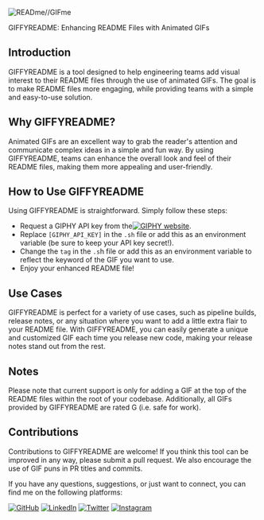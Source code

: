 ![READme//GIFme](https://media.giphy.com/media/fETwk9ibUrWs8/giphy.gif)

GIFFYREADME: Enhancing README Files with Animated GIFs

## Introduction

GIFFYREADME is a tool designed to help engineering teams add visual interest to their README files through the use of animated GIFs. The goal is to make README files more engaging, while providing teams with a simple and easy-to-use solution.

## Why GIFFYREADME?

Animated GIFs are an excellent way to grab the reader's attention and communicate complex ideas in a simple and fun way. By using GIFFYREADME, teams can enhance the overall look and feel of their README files, making them more appealing and user-friendly.

## How to Use GIFFYREADME

Using GIFFYREADME is straightforward. Simply follow these steps:

- Request a GIPHY API key from the[![GIPHY website]([https://img.shields.io/badge/GitHub-0077B5?style=for-the-badge&logo=github&logoColor=white)](https://github.com/jeacovy](https://support.giphy.com/hc/en-us/articles/360020283431-Request-A-GIPHY-API-Key)).
- Replace `[GIPHY_API_KEY]` in the `.sh` file or add this as an environment variable (be sure to keep your API key secret!).
- Change the `tag` in the `.s`h file or add this as an environment variable to reflect the keyword of the GIF you want to use.
- Enjoy your enhanced README file!

## Use Cases

GIFFYREADME is perfect for a variety of use cases, such as pipeline builds, release notes, or any situation where you want to add a little extra flair to your README file. With GIFFYREADME, you can easily generate a unique and customized GIF each time you release new code, making your release notes stand out from the rest.

## Notes

Please note that current support is only for adding a GIF at the top of the README files within the root of your codebase. Additionally, all GIFs provided by GIFFYREADME are rated G (i.e. safe for work).

## Contributions

Contributions to GIFFYREADME are welcome! If you think this tool can be improved in any way, please submit a pull request. We also encourage the use of GIF puns in PR titles and commits.

If you have any questions, suggestions, or just want to connect, you can find me on the following platforms:

[![GitHub](https://img.shields.io/badge/GitHub-0077B5?style=for-the-badge&logo=github&logoColor=white)](https://github.com/jeacovy)
[![LinkedIn](https://img.shields.io/badge/LinkedIn-0077B5?style=for-the-badge&logo=linkedin&logoColor=white)](https://www.linkedin.com/in/jeacovygayle)
[![Twitter](https://img.shields.io/badge/Twitter-0077B5?style=for-the-badge&logo=twitter&logoColor=white)](https://twitter.com/jeacovy)
[![Instagram](https://img.shields.io/badge/Instagram-0077B5?style=for-the-badge&logo=instagram&logoColor=white)](https://instagram.com/jeacovy)
